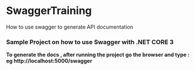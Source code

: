# SwaggerTraining
How to use swagger to generate API documentation

### Sample Project on how to use Swagger with .NET CORE 3

**To generate the docs , after running the project go the browser and type :  eg http://localhost:5000/swagger**
